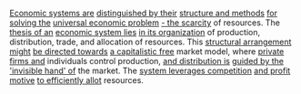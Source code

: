 
[Economic systems are](2/3/3/1/.Economic%20Systems) [distinguished by their](1/1/3/3/2/2/2/.Categorization) [structure and methods](1/1/3/3/1/2/2/.Structure) [for solving the](1/1/3/2/3/3/2/2/3/.General%20Solutions) [universal economic problem](2/3/3/1/.Economic%20Systems) [- the scarcity](3/1/3/3/_Scarcity-Abundance) of resources. The [thesis of an](3/3/1/3/1/1/2/.Logical%20Analysis) [economic system lies](2/3/3/1/.Economic%20Systems) [in its organization](1/1/3/3/1/3/.Organization) of production, distribution, trade, and allocation of resources. This [structural arrangement might](2/2/2/1/3/3/1/3/.Structural%20Stability) [be directed towards](1/1/3/2/1/2/1/2/.Direction) [a capitalistic free](3/1/3/3/3/.Free%20Goods%20Systems) market model, where [private firms and](3/2/3/1/3/3/3/.Cooperative%20Enterprises) individuals control production, [and distribution is](3/1/3/3/1/3/.Distribution) [guided by the](3/3/2/2/2/2/3/.Mentor%20and%20Guide) ['invisible hand' of](2/2/2/2/2/2/1/1/2/.'Invisible%20light') the market. The [system leverages competition](2/3/3/1/.Economic%20Systems) [and profit motive](3/2/3/2/1/.Capitalism) [to efficiently allot](2/2/1/2/1/1/.Efficiency) resources.


